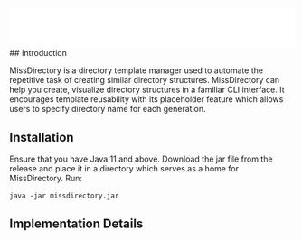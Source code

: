 

<picture>
    <source srcset="docs/assets/images/MissDirectory_title_black.svg" media="(prefers-color-scheme: dark)">
    <img src="docs/assets/images/MissDirectory_title_white.svg">
</picture>
## Introduction

MissDirectory is a directory template manager used to automate the repetitive task of creating similar directory structures.
MissDirectory can help you create, visualize directory structures in a familiar CLI interface. 
It encourages template reusability with its placeholder feature which allows users to specify directory name for each generation.


## Installation
Ensure that you have Java 11 and above.
Download the jar file from the release and place it in a directory 
which serves as a home for MissDirectory. Run:
```
java -jar missdirectory.jar
```

## Implementation Details


